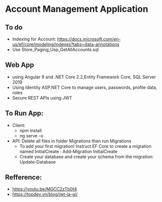 # Account Management Application
## To do
- Indexing for Account: https://docs.microsoft.com/en-us/ef/core/modeling/indexes?tabs=data-annotations
- Use Store_Paging_Usp_GetAllAccounts.sql
## Web App 
- using Angular 9 and .NET Core 2.2,Entity Framework Core, SQL Server 2019
- Using Identity ASP.NET Core to manage users, passwords, profile data, roles
- Secure REST APIs using JWT
## To Run App:
- Client: 
	+ npm install
    + ng serve -o
- API: Delete all files in folder Migrations then run Migrations
    + To add your first migration! Instruct EF Core to create a migration named InitialCreate : 
		Add-Migration InitialCreate
    + Create your database and create your schema from the migration:  
		Update-Database
## Refference: 
- https://youtu.be/MGCC2zTb0t4
- https://topdev.vn/blog/jwt-la-gi/
